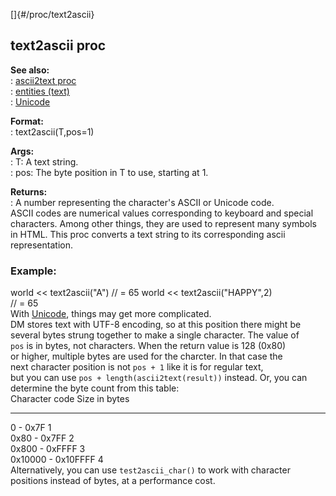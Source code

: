 []{#/proc/text2ascii}    
## text2ascii proc    
**See also:**    
:   [ascii2text proc](ref/proc/ascii2text)    
:   [entities (text)](ref/DM/text/entities)    
:   [Unicode](ref/%7Bnotes%7D/Unicode)    
<!-- -->    
**Format:**    
:   text2ascii(T,pos=1)    
<!-- -->    
**Args:**    
:   T: A text string.    
:   pos: The byte position in T to use, starting at 1.    
<!-- -->    
**Returns:**    
:   A number representing the character\'s ASCII or Unicode code.    
ASCII codes are numerical values corresponding to keyboard and special    
characters. Among other things, they are used to represent many symbols    
in HTML. This proc converts a text string to its corresponding ascii    
representation.    
### Example:    
world \<\< text2ascii(\"A\") // = 65 world \<\< text2ascii(\"HAPPY\",2)    
// = 65    
With [Unicode](ref/%7Bnotes%7D/Unicode), things may get more complicated.    
DM stores text with UTF-8 encoding, so at this position there might be    
several bytes strung together to make a single character. The value of    
`pos` is in bytes, not characters. When the return value is 128 (0x80)    
or higher, multiple bytes are used for the charcter. In that case the    
next character position is not `pos + 1` like it is for regular text,    
but you can use `pos + length(ascii2text(result))` instead. Or, you can    
determine the byte count from this table:    
  Character code       Size in bytes    
  -------------------- ---------------    
  0 - 0x7F             1    
  0x80 - 0x7FF         2    
  0x800 - 0xFFFF       3    
  0x10000 - 0x10FFFF   4    
Alternatively, you can use `test2ascii_char()` to work with character    
positions instead of bytes, at a performance cost.  